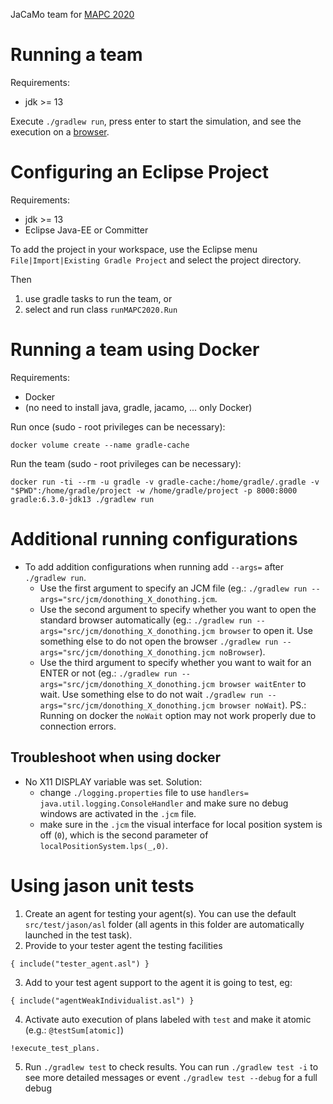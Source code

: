 JaCaMo team for [MAPC 2020](https://multiagentcontest.org/2020/)


# Running a team

Requirements:
- jdk >= 13

Execute `./gradlew run`, press enter to start the simulation, and see the execution on a [browser](http://127.0.0.1:8000).


# Configuring an Eclipse Project

Requirements:
- jdk >= 13
- Eclipse Java-EE or Committer

To add the project in your workspace, use the Eclipse menu `File|Import|Existing Gradle Project` and select the project directory.

Then
1. use gradle tasks to run the team, or
2. select and run class `runMAPC2020.Run`

# Running a team using Docker

Requirements:
- Docker
- (no need to install java, gradle, jacamo, ... only Docker)

Run once (sudo - root privileges can be necessary):
```
docker volume create --name gradle-cache
```

Run the team (sudo - root privileges can be necessary):
```
docker run -ti --rm -u gradle -v gradle-cache:/home/gradle/.gradle -v "$PWD":/home/gradle/project -w /home/gradle/project -p 8000:8000 gradle:6.3.0-jdk13 ./gradlew run
```

# Additional running configurations
* To add addition configurations when running add `--args=` after `./gradlew run`.
  * Use the first argument to specify an JCM file (eg.: `./gradlew run --args="src/jcm/donothing_X_donothing.jcm`.
  * Use the second argument to specify whether you want to open the standard browser automatically (eg.: `./gradlew run --args="src/jcm/donothing_X_donothing.jcm browser` to open it. Use something else to do not open the browser `./gradlew run --args="src/jcm/donothing_X_donothing.jcm noBrowser`).
  * Use the third argument to specify whether you want to wait for an ENTER or not (eg.: `./gradlew run --args="src/jcm/donothing_X_donothing.jcm browser waitEnter` to wait. Use something else to do not wait `./gradlew run --args="src/jcm/donothing_X_donothing.jcm browser noWait`). PS.: Running on docker the `noWait` option may not work properly due to connection errors.

## Troubleshoot when using docker

* No X11 DISPLAY variable was set. Solution:
  * change `./logging.properties` file to use `handlers= java.util.logging.ConsoleHandler` and make sure no debug windows are activated in the `.jcm` file.
  * make sure in the `.jcm` the visual interface for local position system is off (`0`), which is the second parameter of `localPositionSystem.lps(_,0)`.

# Using jason unit tests

1. Create an agent for testing your agent(s). You can use the default `src/test/jason/asl` folder (all agents in this folder are automatically launched in the test task).
2. Provide to your tester agent the testing facilities
 ```
 { include("tester_agent.asl") }
 ```
3. Add to your test agent support to the agent it is going to test, eg:
  ```
 { include("agentWeakIndividualist.asl") }
  ```
4. Activate auto execution of plans labeled with `test` and make it atomic (e.g.: `@testSum[atomic]`)
 ```
 !execute_test_plans.
 ```
5. Run `./gradlew test` to check results. You can run `./gradlew test -i` to see more detailed messages or event `./gradlew test --debug` for a full debug
